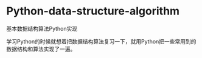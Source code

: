 # Python-data-structure-algorithm
基本数据结构算法Python实现

学习Python的时候就想着把数据结构算法复习一下，就用Python把一些常用到的数据结构和算法实现了一遍。
